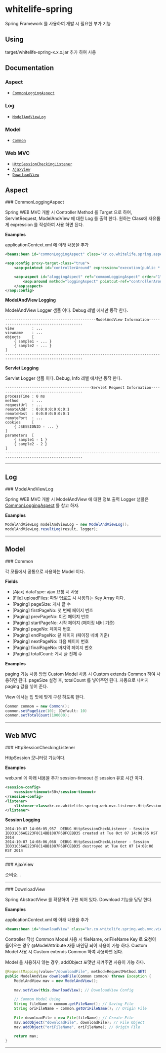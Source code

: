 # whitelife-spring

Spring Framework 를 사용하여 개발 시 필요한 부가 기능


## Using

target/whitelife-spring-x.x.x.jar 추가 하여 사용


## Documentation

### Aspect
- [`CommonLoggingAspect`](#CommonLoggingAspect)

### Log
- [`ModelAndViewLog`](#ModelAndViewLog)

### Model
- [`Common`](#Common)

### Web MVC
- [`HttpSessionCheckingListener`](#HttpSessionCheckingListener)
- [`AjaxView`](#AjaxView)
- [`DownloadView`](#DownloadView)


## Aspect

<a name="CommonLoggingAspect" />
### CommonLoggingAspect

Spring WEB MVC 개발 시 Controller Method 를 Target 으로 하여, ServletRequest, ModelAndView 에 대한 Log 를 출력 한다. 원하는 Class에 자유롭게 expression 를 작성하여 사용 하면 된다.

__Examples__

applicationContext.xml 에 아래 내용을 추가

```xml
<beans:bean id="commonLoggingAspect" class="kr.co.whitelife.spring.aspect.logging.CommonLoggingAspect" />

<aop:config proxy-target-class="true">
	<aop:pointcut id="controllerAround" expression="execution(public * *..*Controller.*(..))"/>

	<aop:aspect id="aloggingAspect" ref="commonLoggingAspect" order="1">
		<aop:around method="loggingAspect" pointcut-ref="controllerAround"/>
	</aop:aspect>
</aop:config>
```


__ModelAndView Logging__

ModelAndView Logger 샘플 이다. Debug 레벨 에서만 동작 한다.

```
-----------------------------------------ModelAndView Information----------------------------------------
view        : ...
viewname    : ...
objects     [
    { sample1 - ... }
    { sample2 - ... }
]
---------------------------------------------------------------------------------------------------------
```


__Servlet Logging__

Servlet Logger 샘플 이다. Debug, Info 레벨 에서만 동작 한다.

```
---------------------------------------Servlet Request Information---------------------------------------
processTime : 0 ms
method      : ...
requestUrl  : ...
remoteAddr  : 0:0:0:0:0:0:0:1
remoteHost  : 0:0:0:0:0:0:0:1
remotePort  : ...
cookies     [
    { JSESSIONID - ... }
]
parameters  [
    { sample1 - 1 }
    { sample2 - 2 }
]
---------------------------------------------------------------------------------------------------------
```

---------------------------------------


## Log

<a name="ModelAndViewLog" />
### ModelAndViewLog

Spring WEB MVC 개발 시 ModelAndView 에 대한 정보 출력 Logger 샘플은 [CommonLoggingAspect](#CommonLoggingAspect) 를 참고 하자.

__Examples__

```java
ModelAndViewLog modelAndViewLog = new ModelAndViewLog();
modelAndViewLog.resultLog(result, logger);
```

---------------------------------------


## Model

<a name="Common" />
### Common

각 모듈에서 공통으로 사용하는 Model 이다.

__Fields__

- [Ajax] dataType: ajax 요청 시 사용
- [File] uploadFiles: 파일 업로드 시 사용되는 Key Array 이다.
- [Paging] pageSize: 게시 글 수
- [Paging] firstPageNo: 첫 번째 페이지 번호
- [Paging] prevPageNo: 이전 페이지 번호
- [Paging] startPageNo: 시작 페이지 (페이징 네비 기준) 
- [Paging] pageNo: 페이지 번호
- [Paging] endPageNo: 끝 페이지 (페이징 네비 기준)
- [Paging] nextPageNo: 다음 페이지 번호
- [Paging] finalPageNo: 마지막 페이지 번호
- [Paging] totalCount: 게시 글 전체 수

__Examples__

paging 기능 사용 방법 Custom Model 사용 시 Custom extends Common 하여 사용하면 된다.
pageSize 설정 후, totalCount 를 넣어주면 된다. 자동으로 나머지 paging 값을 넣어 준다.

View 에서는 입 맛에 맞게 구성 하도록 한다.

```java
Common common = new Common();
common.setPageSize(10); (Default: 10)
common.setTotalCount(100000);
```

---------------------------------------


## Web MVC

<a name="HttpSessionCheckingListener" />
### HttpSessionCheckingListener

HttpSession 모니터링 기능이다.

__Examples__

web.xml 에 아래 내용을 추가 session-timeout 은 session 유효 시간 이다.

```xml
<session-config>
	<session-timeout>30</session-timeout>
</session-config>
<listener>
	<listener-class>kr.co.whitelife.spring.web.mvc.listener.HttpSessionCheckingListener</listener-class>
</listener>
```


__Session Logging__

```
2014-10-07 14:06:05,957  DEBUG HttpSessionCheckListener - Session IDD31C36AE223F8C14BB1087F6BFCEBD35 created at Tue Oct 07 14:06:05 KST 2014
2014-10-07 14:08:06,068  DEBUG HttpSessionCheckListener - Session IDD31C36AE223F8C14BB1087F6BFCEBD35 destroyed at Tue Oct 07 14:08:06 KST 2014
```
---------------------------------------


<a name="AjaxView" />
### AjaxView

준비중...

---------------------------------------


<a name="DownloadView" />
### DownloadView

Spring AbstractView 를 확장하여 구현 되어 있다. Download 기능을 담당 한다.

__Examples__

applicationContext.xml 에 아래 내용을 추가

```xml
<beans:bean id="downloadView" class="kr.co.whitelife.spring.web.mvc.view.DownloadView" />
```

Controller 작성 Common Model 사용 시 fileName, oriFileName Key 로 요청이 들어오는 경우 @ModelAttribute 자동 바인딩 되어 사용이 가능 하다. Custom Model 사용 시 Custom extends Common 하여 사용하면 된다.

Model 을 사용하지 않는 경우, addObject 포맷만 지켜주면 사용이 가능 하다.

```java
@RequestMapping(value="/downloadFile", method=RequestMethod.GET)
public ModelAndView downloadFile(Common common) throws Exception {
	ModelAndView mav = new ModelAndView();
	
	mav.setView(this.downloadView); // DownloadView Config
	
	// Common Model Using
	String fileName = common.getFileName(); // Saving File
	String oriFileName = common.getOriFileName(); // Origin File
	
	File downloadFile = new File(fileName); // Create File
	mav.addObject("downloadFile", downloadFile); // File Object
	mav.addObject("oriFileName", oriFileName); // Origin File
	
	return mav;
}
```

---------------------------------------

